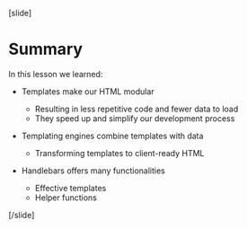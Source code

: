 

[slide]

# Summary

In this lesson we learned:

- Templates make our HTML modular
    - Resulting in less repetitive code and fewer data to load
    - They speed up and simplify our development process

- Templating engines combine templates with data
    - Transforming templates to client-ready HTML

- Handlebars offers many functionalities
    - Effective templates
    - Helper functions


[/slide]
